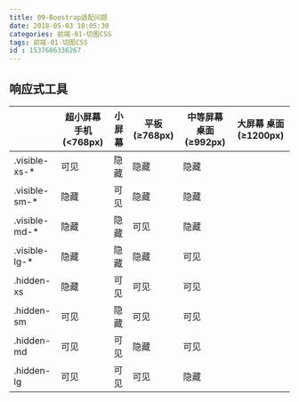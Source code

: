 ```yaml
---
title: 09-Boostrap适配问题
date: 2018-05-03 10:05:30
categories: 前端-01-切图CSS
tags: 前端-01-切图CSS
id : 1537686336267
---
```

## 响应式工具

&nbsp;| 超小屏幕 手机 (<768px) | 小屏幕 |平板 (≥768px) |中等屏幕  桌面 (≥992px)|大屏幕 桌面 (≥1200px)
---|---|---|---|---|---
.visible-xs-* |	可见 |	隐藏 |	隐藏 |	隐藏
.visible-sm-* |	隐藏 |	可见 |	隐藏 |	隐藏
.visible-md-* |	隐藏 |	隐藏 |	可见 |	隐藏
.visible-lg-* |	隐藏 |	隐藏 |	隐藏 |	可见
.hidden-xs |	隐藏 |	可见 |	可见 |	可见
.hidden-sm |	可见 |	隐藏 |	可见 |	可见
.hidden-md |	可见 |	可见 |	隐藏 |	可见
.hidden-lg |	可见 |	可见 |	可见 |	隐藏

